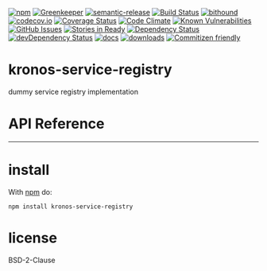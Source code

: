 [![npm](https://img.shields.io/npm/v/kronos-service-registry.svg)](https://www.npmjs.com/package/kronos-service-registry)
[![Greenkeeper](https://badges.greenkeeper.io/Kronos-Integration/kronos-service-registry)](https://greenkeeper.io/)
[![semantic-release](https://img.shields.io/badge/%20%20%F0%9F%93%A6%F0%9F%9A%80-semantic--release-e10079.svg)](https://github.com/Kronos-Integration/kronos-service-registry)
[![Build Status](https://secure.travis-ci.org/Kronos-Integration/kronos-service-registry.png)](http://travis-ci.org/Kronos-Integration/kronos-service-registry)
[![bithound](https://www.bithound.io/github/Kronos-Integration/kronos-service-registry/badges/score.svg)](https://www.bithound.io/github/Kronos-Integration/kronos-service-registry)
[![codecov.io](http://codecov.io/github/Kronos-Integration/kronos-service-registry/coverage.svg?branch=master)](http://codecov.io/github/Kronos-Integration/kronos-service-registry?branch=master)
[![Coverage Status](https://coveralls.io/repos/Kronos-Integration/kronos-service-registry/badge.svg)](https://coveralls.io/r/Kronos-Integration/kronos-service-registry)
[![Code Climate](https://codeclimate.com/github/Kronos-Integration/kronos-service-registry/badges/gpa.svg)](https://codeclimate.com/github/Kronos-Integration/kronos-service-registry)
[![Known Vulnerabilities](https://snyk.io/test/github/Kronos-Integration/kronos-service-registry/badge.svg)](https://snyk.io/test/github/Kronos-Integration/kronos-service-registry)
[![GitHub Issues](https://img.shields.io/github/issues/Kronos-Integration/kronos-service-registry.svg?style=flat-square)](https://github.com/Kronos-Integration/kronos-service-registry/issues)
[![Stories in Ready](https://badge.waffle.io/Kronos-Integration/kronos-service-registry.svg?label=ready&title=Ready)](http://waffle.io/Kronos-Integration/kronos-service-registry)
[![Dependency Status](https://david-dm.org/Kronos-Integration/kronos-service-registry.svg)](https://david-dm.org/Kronos-Integration/kronos-service-registry)
[![devDependency Status](https://david-dm.org/Kronos-Integration/kronos-service-registry/dev-status.svg)](https://david-dm.org/Kronos-Integration/kronos-service-registry#info=devDependencies)
[![docs](http://inch-ci.org/github/Kronos-Integration/kronos-service-registry.svg?branch=master)](http://inch-ci.org/github/Kronos-Integration/kronos-service-registry)
[![downloads](http://img.shields.io/npm/dm/kronos-service-registry.svg?style=flat-square)](https://npmjs.org/package/kronos-service-registry)
[![Commitizen friendly](https://img.shields.io/badge/commitizen-friendly-brightgreen.svg)](http://commitizen.github.io/cz-cli/)

kronos-service-registry
===
dummy service registry implementation

# API Reference

* * *

install
=======

With [npm](http://npmjs.org) do:

```shell
npm install kronos-service-registry
```

license
=======

BSD-2-Clause
